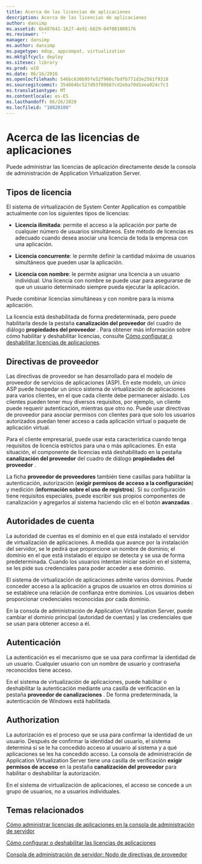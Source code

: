 ```yaml
---
title: Acerca de las licencias de aplicaciones
description: Acerca de las licencias de aplicaciones
author: dansimp
ms.assetid: 6b487641-1627-4e91-b829-04f001008176
ms.reviewer: ''
manager: dansimp
ms.author: dansimp
ms.pagetype: mdop, appcompat, virtualization
ms.mktglfcycl: deploy
ms.sitesec: library
ms.prod: w10
ms.date: 06/16/2016
ms.openlocfilehash: 546bc630b95fe52f960c7bdfb771d3e2561f9318
ms.sourcegitcommit: 354664bc527d93f80687cd2eba70d1eea024c7c3
ms.translationtype: MT
ms.contentlocale: es-ES
ms.lasthandoff: 06/26/2020
ms.locfileid: "10820100"
---
```

# Acerca de las licencias de aplicaciones


Puede administrar las licencias de aplicación directamente desde la consola de administración de Application Virtualization Server.

## Tipos de licencia


El sistema de virtualización de System Center Application es compatible actualmente con los siguientes tipos de licencias:

-   **Licencia ilimitada**: permite el acceso a la aplicación por parte de cualquier número de usuarios simultáneos. Este método de licencias es adecuado cuando desea asociar una licencia de toda la empresa con una aplicación.

-   **Licencia concurrente**: le permite definir la cantidad máxima de usuarios simultáneos que pueden usar la aplicación.

-   **Licencia con nombre**: le permite asignar una licencia a un usuario individual. Una licencia con nombre se puede usar para asegurarse de que un usuario determinado siempre pueda ejecutar la aplicación.

Puede combinar licencias simultáneas y con nombre para la misma aplicación.

La licencia está deshabilitada de forma predeterminada, pero puede habilitarla desde la pestaña **canalización del proveedor** del cuadro de diálogo **propiedades del proveedor** . Para obtener más información sobre cómo habilitar y deshabilitar licencias, consulte [Cómo configurar o deshabilitar licencias de aplicaciones](how-to-set-up-or-disable-application-licensing.md).

## Directivas de proveedor


Las directivas de proveedor se han desarrollado para el modelo de proveedor de servicios de aplicaciones (ASP). En este modelo, un único ASP puede hospedar un único sistema de virtualización de aplicaciones para varios clientes, en el que cada cliente debe permanecer aislado. Los clientes pueden tener muy diversos requisitos, por ejemplo, un cliente puede requerir autenticación, mientras que otro no. Puede usar directivas de proveedor para asociar permisos con clientes para que solo los usuarios autorizados puedan tener acceso a cada aplicación virtual o paquete de aplicación virtual.

Para el cliente empresarial, puede usar esta característica cuando tenga requisitos de licencia estrictos para una o más aplicaciones. En esta situación, el componente de licencias está deshabilitado en la pestaña **canalización del proveedor** del cuadro de diálogo **propiedades del proveedor** .

La ficha **proveedor de proveedores** también tiene casillas para habilitar la autenticación, autorización (**exigir permisos de acceso a la configuración**) y medición (**información sobre el uso de registros**). Si su configuración tiene requisitos especiales, puede escribir sus propios componentes de canalización y agregarlos al sistema haciendo clic en el botón **avanzadas** .

## Autoridades de cuenta


La autoridad de cuentas es el dominio en el que está instalado el servidor de virtualización de aplicaciones. A medida que avance por la instalación del servidor, se le pedirá que proporcione un nombre de dominio; el dominio en el que está instalado el equipo se detecta y se usa de forma predeterminada. Cuando los usuarios intentan iniciar sesión en el sistema, se les pide sus credenciales para poder acceder a ese dominio.

El sistema de virtualización de aplicaciones admite varios dominios. Puede conceder acceso a la aplicación a grupos de usuarios en otros dominios si se establece una relación de confianza entre dominios. Los usuarios deben proporcionar credenciales reconocidas por cada dominio.

En la consola de administración de Application Virtualization Server, puede cambiar el dominio principal (autoridad de cuentas) y las credenciales que se usan para obtener acceso a él.

## Autenticación


La autenticación es el mecanismo que se usa para confirmar la identidad de un usuario. Cualquier usuario con un nombre de usuario y contraseña reconocidos tiene acceso.

En el sistema de virtualización de aplicaciones, puede habilitar o deshabilitar la autenticación mediante una casilla de verificación en la pestaña **proveedor de canalizaciones** . De forma predeterminada, la autenticación de Windows está habilitada.

## Authorization


La autorización es el proceso que se usa para confirmar la identidad de un usuario. Después de confirmar la identidad del usuario, el sistema determina si se le ha concedido acceso al usuario al sistema y a qué aplicaciones se les ha concedido acceso. La consola de administración de Application Virtualization Server tiene una casilla de verificación **exigir permisos de acceso** en la pestaña **canalización del proveedor** para habilitar o deshabilitar la autorización.

En el sistema de virtualización de aplicaciones, el acceso se concede a un grupo de usuarios, no a usuarios individuales.

## Temas relacionados


[Cómo administrar licencias de aplicaciones en la consola de administración de servidor](how-to-manage-application-licenses-in-the-server-management-console.md)

[Cómo configurar o deshabilitar las licencias de aplicaciones](how-to-set-up-or-disable-application-licensing.md)

[Consola de administración de servidor: Nodo de directivas de proveedor](server-management-console-provider-policies-node.md)

 

 





